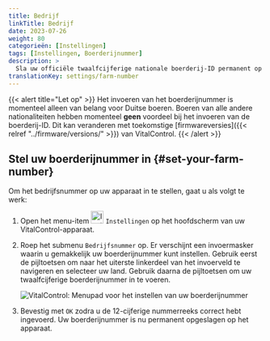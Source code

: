 ```yaml
---
title: Bedrijf
linkTitle: Bedrijf
date: 2023-07-26
weight: 80
categorieën: [Instellingen]
tags: [Instellingen, Boerderijnummer]
description: >
  Sla uw officiële twaalfcijferige nationale boerderij-ID permanent op op het VitalControl-apparaat.
translationKey: settings/farm-number
---
```

{{< alert title="Let op" >}}
Het invoeren van het boerderijnummer is momenteel alleen van belang voor Duitse boeren. Boeren van alle andere nationaliteiten hebben momenteel **geen** voordeel bij het invoeren van de boerderij-ID. Dit kan veranderen met toekomstige [firmwareversies]({{< relref "../firmware/versions/" >}}) van VitalControl.
{{< /alert >}}

## Stel uw boerderijnummer in {#set-your-farm-number}

Om het bedrijfsnummer op uw apparaat in te stellen, gaat u als volgt te werk:

1. Open het menu-item <img src="/icons/gear.svg" width="25" align="bottom" alt="Instellingen" /> `Instellingen` op het hoofdscherm van uw VitalControl-apparaat.

2. Roep het submenu `Bedrijfsnummer` op. Er verschijnt een invoermasker waarin u gemakkelijk uw boerderijnummer kunt instellen. Gebruik eerst de pijltoetsen om naar het uiterste linkerdeel van het invoerveld te navigeren en selecteer uw land. Gebruik daarna de pijltoetsen om uw twaalfcijferige boerderijnummer in te voeren.

   ![VitalControl: Menupad voor het instellen van uw boerderijnummer](../images/farm-number.png "Uw boerderijnummer instellen")

3. Bevestig met `OK` zodra u de 12-cijferige nummerreeks correct hebt ingevoerd. Uw boerderijnummer is nu permanent opgeslagen op het apparaat.
